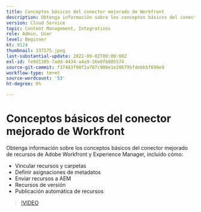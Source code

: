 ```yaml
---
title: Conceptos básicos del conector mejorado de Workfront
description: Obtenga información sobre los conceptos básicos del conector mejorado de Adobe Workfront y Experience Manager Assets.
version: Cloud Service
topic: Content Management, Integrations
role: Admin, User
level: Beginner
kt: 9124
thumbnail: 337575.jpeg
last-substantial-update: 2022-09-02T00:00:00Z
exl-id: fe9d1305-7add-4434-a4a9-16e0fb805574
source-git-commit: f37483f90f2a707c906e1e206795fdebb5f698e9
workflow-type: tm+mt
source-wordcount: '53'
ht-degree: 0%

---
```


# Conceptos básicos del conector mejorado de Workfront

Obtenga información sobre los conceptos básicos del conector mejorado de recursos de Adobe Workfront y Experience Manager, incluido cómo:

+ Vincular recursos y carpetas
+ Definir asignaciones de metadatos
+ Enviar recursos a AEM
+ Recursos de versión
+ Publicación automática de recursos

>[!VIDEO](https://video.tv.adobe.com/v/337575/?quality=12&learn=on)
